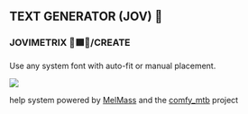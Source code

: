 
<h2>TEXT GENERATOR (JOV) 📝</h2>
<h3>JOVIMETRIX 🔺🟩🔵/CREATE</h3>
<p>Use any system font with auto-fit or manual placement.</p>

![](https://raw.githubusercontent.com/Amorano/Jovimetrix-examples/master/node/TEXT%20GENERATOR/TEXT%20GENERATOR.gif)

help system powered by [MelMass](https://github.com/melMass) and the [comfy_mtb](https://github.com/melMass/comfy_mtb) project
